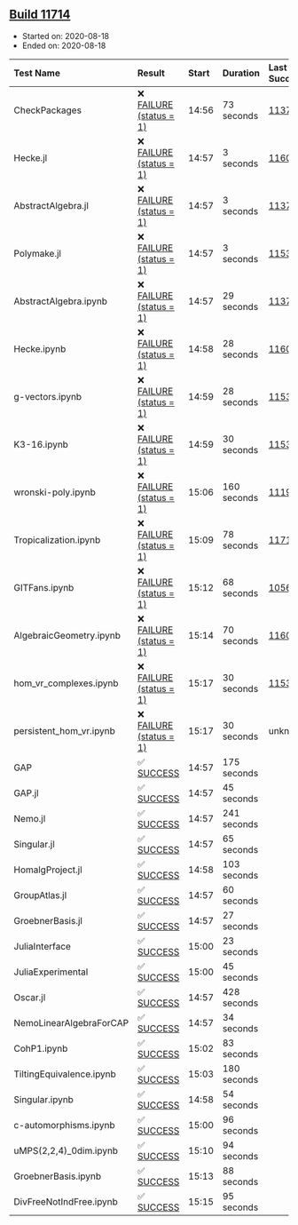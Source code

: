 ## [Build 11714](https://oscarci.mathematik.uni-kl.de/job/oscar/11714/)

* Started on: 2020-08-18
* Ended on: 2020-08-18

| Test Name    | Result | Start | Duration | Last Success | First Failure |
|:-------------|:-------|:------|:---------|:-------------|:--------------|
| CheckPackages | ❌ [FAILURE (status = 1)](https://oscarci.mathematik.uni-kl.de/job/oscar/11714/artifact/logs/build-11714/CheckPackages.log) | 14:56 | 73 seconds | [11376](https://oscarci.mathematik.uni-kl.de/job/oscar/11376/) | [11377](https://oscarci.mathematik.uni-kl.de/job/oscar/11377/) |
| Hecke.jl | ❌ [FAILURE (status = 1)](https://oscarci.mathematik.uni-kl.de/job/oscar/11714/artifact/logs/build-11714/Hecke.jl.log) | 14:57 | 3 seconds | [11602](https://oscarci.mathematik.uni-kl.de/job/oscar/11602/) | [11603](https://oscarci.mathematik.uni-kl.de/job/oscar/11603/) |
| AbstractAlgebra.jl | ❌ [FAILURE (status = 1)](https://oscarci.mathematik.uni-kl.de/job/oscar/11714/artifact/logs/build-11714/AbstractAlgebra.jl.log) | 14:57 | 3 seconds | [11376](https://oscarci.mathematik.uni-kl.de/job/oscar/11376/) | [11377](https://oscarci.mathematik.uni-kl.de/job/oscar/11377/) |
| Polymake.jl | ❌ [FAILURE (status = 1)](https://oscarci.mathematik.uni-kl.de/job/oscar/11714/artifact/logs/build-11714/Polymake.jl.log) | 14:57 | 3 seconds | [11532](https://oscarci.mathematik.uni-kl.de/job/oscar/11532/) | [11533](https://oscarci.mathematik.uni-kl.de/job/oscar/11533/) |
| AbstractAlgebra.ipynb | ❌ [FAILURE (status = 1)](https://oscarci.mathematik.uni-kl.de/job/oscar/11714/artifact/logs/build-11714/AbstractAlgebra.ipynb.log) | 14:57 | 29 seconds | [11376](https://oscarci.mathematik.uni-kl.de/job/oscar/11376/) | [11377](https://oscarci.mathematik.uni-kl.de/job/oscar/11377/) |
| Hecke.ipynb | ❌ [FAILURE (status = 1)](https://oscarci.mathematik.uni-kl.de/job/oscar/11714/artifact/logs/build-11714/Hecke.ipynb.log) | 14:58 | 28 seconds | [11602](https://oscarci.mathematik.uni-kl.de/job/oscar/11602/) | [11603](https://oscarci.mathematik.uni-kl.de/job/oscar/11603/) |
| g-vectors.ipynb | ❌ [FAILURE (status = 1)](https://oscarci.mathematik.uni-kl.de/job/oscar/11714/artifact/logs/build-11714/g-vectors.ipynb.log) | 14:59 | 28 seconds | [11532](https://oscarci.mathematik.uni-kl.de/job/oscar/11532/) | [11533](https://oscarci.mathematik.uni-kl.de/job/oscar/11533/) |
| K3-16.ipynb | ❌ [FAILURE (status = 1)](https://oscarci.mathematik.uni-kl.de/job/oscar/11714/artifact/logs/build-11714/K3-16.ipynb.log) | 14:59 | 30 seconds | [11532](https://oscarci.mathematik.uni-kl.de/job/oscar/11532/) | [11533](https://oscarci.mathematik.uni-kl.de/job/oscar/11533/) |
| wronski-poly.ipynb | ❌ [FAILURE (status = 1)](https://oscarci.mathematik.uni-kl.de/job/oscar/11714/artifact/logs/build-11714/wronski-poly.ipynb.log) | 15:06 | 160 seconds | [11192](https://oscarci.mathematik.uni-kl.de/job/oscar/11192/) | [11193](https://oscarci.mathematik.uni-kl.de/job/oscar/11193/) |
| Tropicalization.ipynb | ❌ [FAILURE (status = 1)](https://oscarci.mathematik.uni-kl.de/job/oscar/11714/artifact/logs/build-11714/Tropicalization.ipynb.log) | 15:09 | 78 seconds | [11712](https://oscarci.mathematik.uni-kl.de/job/oscar/11712/) | [11713](https://oscarci.mathematik.uni-kl.de/job/oscar/11713/) |
| GITFans.ipynb | ❌ [FAILURE (status = 1)](https://oscarci.mathematik.uni-kl.de/job/oscar/11714/artifact/logs/build-11714/GITFans.ipynb.log) | 15:12 | 68 seconds | [10566](https://oscarci.mathematik.uni-kl.de/job/oscar/10566/) | [10567](https://oscarci.mathematik.uni-kl.de/job/oscar/10567/) |
| AlgebraicGeometry.ipynb | ❌ [FAILURE (status = 1)](https://oscarci.mathematik.uni-kl.de/job/oscar/11714/artifact/logs/build-11714/AlgebraicGeometry.ipynb.log) | 15:14 | 70 seconds | [11602](https://oscarci.mathematik.uni-kl.de/job/oscar/11602/) | [11603](https://oscarci.mathematik.uni-kl.de/job/oscar/11603/) |
| hom_vr_complexes.ipynb | ❌ [FAILURE (status = 1)](https://oscarci.mathematik.uni-kl.de/job/oscar/11714/artifact/logs/build-11714/hom_vr_complexes.ipynb.log) | 15:17 | 30 seconds | [11532](https://oscarci.mathematik.uni-kl.de/job/oscar/11532/) | [11533](https://oscarci.mathematik.uni-kl.de/job/oscar/11533/) |
| persistent_hom_vr.ipynb | ❌ [FAILURE (status = 1)](https://oscarci.mathematik.uni-kl.de/job/oscar/11714/artifact/logs/build-11714/persistent_hom_vr.ipynb.log) | 15:17 | 30 seconds | unknown | unknown |
| GAP | ✅ [SUCCESS](https://oscarci.mathematik.uni-kl.de/job/oscar/11714/artifact/logs/build-11714/GAP.log) | 14:57 | 175 seconds |  |  |
| GAP.jl | ✅ [SUCCESS](https://oscarci.mathematik.uni-kl.de/job/oscar/11714/artifact/logs/build-11714/GAP.jl.log) | 14:57 | 45 seconds |  |  |
| Nemo.jl | ✅ [SUCCESS](https://oscarci.mathematik.uni-kl.de/job/oscar/11714/artifact/logs/build-11714/Nemo.jl.log) | 14:57 | 241 seconds |  |  |
| Singular.jl | ✅ [SUCCESS](https://oscarci.mathematik.uni-kl.de/job/oscar/11714/artifact/logs/build-11714/Singular.jl.log) | 14:57 | 65 seconds |  |  |
| HomalgProject.jl | ✅ [SUCCESS](https://oscarci.mathematik.uni-kl.de/job/oscar/11714/artifact/logs/build-11714/HomalgProject.jl.log) | 14:58 | 103 seconds |  |  |
| GroupAtlas.jl | ✅ [SUCCESS](https://oscarci.mathematik.uni-kl.de/job/oscar/11714/artifact/logs/build-11714/GroupAtlas.jl.log) | 14:57 | 60 seconds |  |  |
| GroebnerBasis.jl | ✅ [SUCCESS](https://oscarci.mathematik.uni-kl.de/job/oscar/11714/artifact/logs/build-11714/GroebnerBasis.jl.log) | 14:57 | 27 seconds |  |  |
| JuliaInterface | ✅ [SUCCESS](https://oscarci.mathematik.uni-kl.de/job/oscar/11714/artifact/logs/build-11714/JuliaInterface.log) | 15:00 | 23 seconds |  |  |
| JuliaExperimental | ✅ [SUCCESS](https://oscarci.mathematik.uni-kl.de/job/oscar/11714/artifact/logs/build-11714/JuliaExperimental.log) | 15:00 | 45 seconds |  |  |
| Oscar.jl | ✅ [SUCCESS](https://oscarci.mathematik.uni-kl.de/job/oscar/11714/artifact/logs/build-11714/Oscar.jl.log) | 14:57 | 428 seconds |  |  |
| NemoLinearAlgebraForCAP | ✅ [SUCCESS](https://oscarci.mathematik.uni-kl.de/job/oscar/11714/artifact/logs/build-11714/NemoLinearAlgebraForCAP.log) | 14:57 | 34 seconds |  |  |
| CohP1.ipynb | ✅ [SUCCESS](https://oscarci.mathematik.uni-kl.de/job/oscar/11714/artifact/logs/build-11714/CohP1.ipynb.log) | 15:02 | 83 seconds |  |  |
| TiltingEquivalence.ipynb | ✅ [SUCCESS](https://oscarci.mathematik.uni-kl.de/job/oscar/11714/artifact/logs/build-11714/TiltingEquivalence.ipynb.log) | 15:03 | 180 seconds |  |  |
| Singular.ipynb | ✅ [SUCCESS](https://oscarci.mathematik.uni-kl.de/job/oscar/11714/artifact/logs/build-11714/Singular.ipynb.log) | 14:58 | 54 seconds |  |  |
| c-automorphisms.ipynb | ✅ [SUCCESS](https://oscarci.mathematik.uni-kl.de/job/oscar/11714/artifact/logs/build-11714/c-automorphisms.ipynb.log) | 15:00 | 96 seconds |  |  |
| uMPS(2,2,4)_0dim.ipynb | ✅ [SUCCESS](https://oscarci.mathematik.uni-kl.de/job/oscar/11714/artifact/logs/build-11714/uMPS-2-2-4-_0dim.ipynb.log) | 15:10 | 94 seconds |  |  |
| GroebnerBasis.ipynb | ✅ [SUCCESS](https://oscarci.mathematik.uni-kl.de/job/oscar/11714/artifact/logs/build-11714/GroebnerBasis.ipynb.log) | 15:13 | 88 seconds |  |  |
| DivFreeNotIndFree.ipynb | ✅ [SUCCESS](https://oscarci.mathematik.uni-kl.de/job/oscar/11714/artifact/logs/build-11714/DivFreeNotIndFree.ipynb.log) | 15:15 | 95 seconds |  |  |
